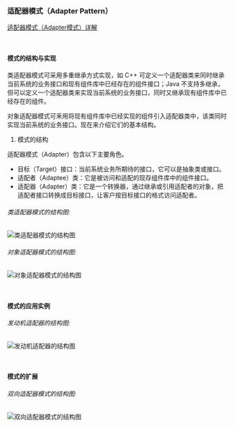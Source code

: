 ### 适配器模式（Adapter Pattern）
[适配器模式（Adapter模式）详解](http://c.biancheng.net/view/1361.html)

<br>

#### 模式的结构与实现
类适配器模式可采用多重继承方式实现，如 C++ 可定义一个适配器类来同时继承当前系统的业务接口和现有组件库中已经存在的组件接口；Java 不支持多继承，但可以定义一个适配器类来实现当前系统的业务接口，同时又继承现有组件库中已经存在的组件。

对象适配器模式可釆用将现有组件库中已经实现的组件引入适配器类中，该类同时实现当前系统的业务接口。现在来介绍它们的基本结构。

1. 模式的结构

适配器模式（Adapter）包含以下主要角色。
- 目标（Target）接口：当前系统业务所期待的接口，它可以是抽象类或接口。
- 适配者（Adaptee）类：它是被访问和适配的现存组件库中的组件接口。
- 适配器（Adapter）类：它是一个转换器，通过继承或引用适配者的对象，把适配者接口转换成目标接口，让客户按目标接口的格式访问适配者。

###### 类适配器模式的结构图:
![类适配器模式的结构图](http://c.biancheng.net/uploads/allimg/181115/3-1Q1151045351c.gif "类适配器模式")

###### 对象适配器模式的结构图:
![对象适配器模式的结构图](http://c.biancheng.net/uploads/allimg/181115/3-1Q1151046105A.gif "对象适配器模式")

<br>

#### 模式的应用实例
###### 发动机适配器的结构图:
![发动机适配器的结构图](http://c.biancheng.net/uploads/allimg/181115/3-1Q115104I22F.gif "发动机适配器")

<br>

#### 模式的扩展
###### 双向适配器模式的结构图:
![双向适配器模式的结构图](http://c.biancheng.net/uploads/allimg/181115/3-1Q115104Q1604.gif "双向适配器模式")

